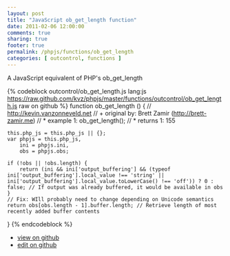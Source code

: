 ```yaml
---
layout: post
title: "JavaScript ob_get_length function"
date: 2011-02-06 12:00:00
comments: true
sharing: true
footer: true
permalink: /phpjs/functions/ob_get_length
categories: [ outcontrol, functions ]
---
```

A JavaScript equivalent of PHP's ob_get_length
<!-- more -->
{% codeblock outcontrol/ob_get_length.js lang:js https://raw.github.com/kvz/phpjs/master/functions/outcontrol/ob_get_length.js raw on github %}
function ob_get_length () {
    // http://kevin.vanzonneveld.net
    // +   original by: Brett Zamir (http://brett-zamir.me)
    // *     example 1: ob_get_length();
    // *     returns 1: 155

    this.php_js = this.php_js || {};
    var phpjs = this.php_js,
        ini = phpjs.ini,
        obs = phpjs.obs;

    if (!obs || !obs.length) {
        return (ini && ini['output_buffering'] && (typeof ini['output_buffering'].local_value !== 'string' || ini['output_buffering'].local_value.toLowerCase() !== 'off')) ? 0 : false; // If output was already buffered, it would be available in obs
    }
    // Fix: WIll probably need to change depending on Unicode semantics
    return obs[obs.length - 1].buffer.length; // Retrieve length of most recently added buffer contents
}
{% endcodeblock %}
<ul>
 <li><a href="https://github.com/kvz/phpjs/blob/master/functions/outcontrol/ob_get_length.js">view on github</a></li>
 <li><a href="https://github.com/kvz/phpjs/edit/master/functions/outcontrol/ob_get_length.js">edit on github</a></li>
</ul>
